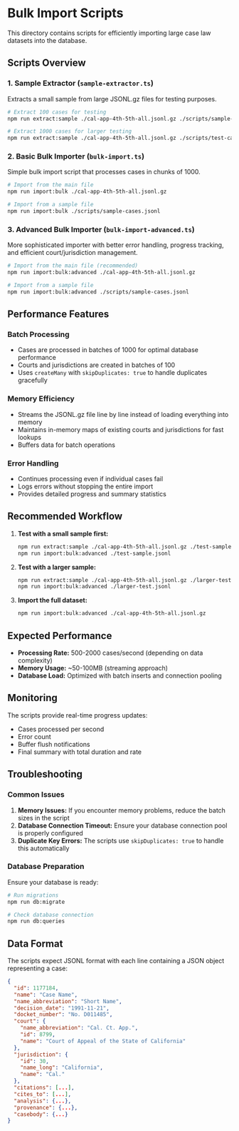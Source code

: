 # Bulk Import Scripts

This directory contains scripts for efficiently importing large case law datasets into the database.

## Scripts Overview

### 1. Sample Extractor (`sample-extractor.ts`)

Extracts a small sample from large JSONL.gz files for testing purposes.

```bash
# Extract 100 cases for testing
npm run extract:sample ./cal-app-4th-5th-all.jsonl.gz ./scripts/sample-cases.jsonl 100

# Extract 1000 cases for larger testing
npm run extract:sample ./cal-app-4th-5th-all.jsonl.gz ./scripts/test-cases.jsonl 1000
```

### 2. Basic Bulk Importer (`bulk-import.ts`)

Simple bulk import script that processes cases in chunks of 1000.

```bash
# Import from the main file
npm run import:bulk ./cal-app-4th-5th-all.jsonl.gz

# Import from a sample file
npm run import:bulk ./scripts/sample-cases.jsonl
```

### 3. Advanced Bulk Importer (`bulk-import-advanced.ts`)

More sophisticated importer with better error handling, progress tracking, and efficient court/jurisdiction management.

```bash
# Import from the main file (recommended)
npm run import:bulk:advanced ./cal-app-4th-5th-all.jsonl.gz

# Import from a sample file
npm run import:bulk:advanced ./scripts/sample-cases.jsonl
```

## Performance Features

### Batch Processing

- Cases are processed in batches of 1000 for optimal database performance
- Courts and jurisdictions are created in batches of 100
- Uses `createMany` with `skipDuplicates: true` to handle duplicates gracefully

### Memory Efficiency

- Streams the JSONL.gz file line by line instead of loading everything into memory
- Maintains in-memory maps of existing courts and jurisdictions for fast lookups
- Buffers data for batch operations

### Error Handling

- Continues processing even if individual cases fail
- Logs errors without stopping the entire import
- Provides detailed progress and summary statistics

## Recommended Workflow

1. **Test with a small sample first:**

   ```bash
   npm run extract:sample ./cal-app-4th-5th-all.jsonl.gz ./test-sample.jsonl 100
   npm run import:bulk:advanced ./test-sample.jsonl
   ```

2. **Test with a larger sample:**

   ```bash
   npm run extract:sample ./cal-app-4th-5th-all.jsonl.gz ./larger-test.jsonl 1000
   npm run import:bulk:advanced ./larger-test.jsonl
   ```

3. **Import the full dataset:**
   ```bash
   npm run import:bulk:advanced ./cal-app-4th-5th-all.jsonl.gz
   ```

## Expected Performance

- **Processing Rate:** 500-2000 cases/second (depending on data complexity)
- **Memory Usage:** ~50-100MB (streaming approach)
- **Database Load:** Optimized with batch inserts and connection pooling

## Monitoring

The scripts provide real-time progress updates:

- Cases processed per second
- Error count
- Buffer flush notifications
- Final summary with total duration and rate

## Troubleshooting

### Common Issues

1. **Memory Issues:** If you encounter memory problems, reduce the batch sizes in the script
2. **Database Connection Timeout:** Ensure your database connection pool is properly configured
3. **Duplicate Key Errors:** The scripts use `skipDuplicates: true` to handle this automatically

### Database Preparation

Ensure your database is ready:

```bash
# Run migrations
npm run db:migrate

# Check database connection
npm run db:queries
```

## Data Format

The scripts expect JSONL format with each line containing a JSON object representing a case:

```json
{
  "id": 1177184,
  "name": "Case Name",
  "name_abbreviation": "Short Name",
  "decision_date": "1991-11-21",
  "docket_number": "No. D011485",
  "court": {
    "name_abbreviation": "Cal. Ct. App.",
    "id": 8799,
    "name": "Court of Appeal of the State of California"
  },
  "jurisdiction": {
    "id": 30,
    "name_long": "California",
    "name": "Cal."
  },
  "citations": [...],
  "cites_to": [...],
  "analysis": {...},
  "provenance": {...},
  "casebody": {...}
}
```
